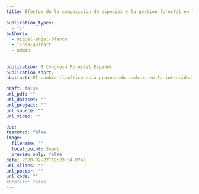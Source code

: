 ```yaml
---
title: Efectos de la composicion de especies y la gestion forestal en la resiliencia de bosques mixtos de Quercus a episodios de defoliacion de Lymantria dispar L
  
publication_types:
  - "1"
authors:
  - miguel-angel-blanco
  - lidia-guitart
  - admin
 
 
publication: 8 Congreso Forestal Español
publication_short: 
abstract: El cambio climático está provocando cambios en la intensidad y frecuencia de perturbaciones sobre los bosques (ej sequías, plagas, e incendios forestales) que pueden comprometer su conservación. 

draft: false
url_pdf: ""
url_dataset: ""
url_project: ""
url_source: ""
url_video: ""

doi: 
featured: false
image:
  filename: ""
  focal_point: Smart
  preview_only: false
date: 2020-02-27T19:23:54.074Z
url_slides: ""
url_poster: ""
url_code: ""
#profile: false
---
```

